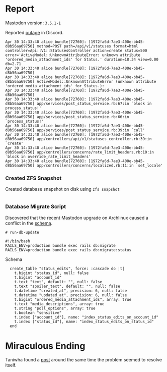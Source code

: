 # Report

Mastodon version: `3.5.1-1`

Reported [outage](https://discordapp.com/channels/858148454953254943/970021502164557876/970045392433582160) in Discord.

```
Apr 30 14:33:40 alice bundle[72760]: [1972fa6d-7ae3-400e-bb45-d8b56aa69750] method=POST path=/api/v1/statuses format=html controller=Api::V1::StatusesController action=create status=500 error='ActiveModel::UnknownAttributeError: unknown attribute 'ordered_media_attachment_ids' for Status.' duration=18.34 view=0.00 db=2.71
Apr 30 14:33:40 alice bundle[72760]: [1972fa6d-7ae3-400e-bb45-d8b56aa69750]
Apr 30 14:33:40 alice bundle[72760]: [1972fa6d-7ae3-400e-bb45-d8b56aa69750] ActiveModel::UnknownAttributeError (unknown attribute 'ordered_media_attachment_ids' for Status.):
Apr 30 14:33:40 alice bundle[72760]: [1972fa6d-7ae3-400e-bb45-d8b56aa69750]
Apr 30 14:33:40 alice bundle[72760]: [1972fa6d-7ae3-400e-bb45-d8b56aa69750] app/services/post_status_service.rb:67:in `block in process_status!'
Apr 30 14:33:40 alice bundle[72760]: [1972fa6d-7ae3-400e-bb45-d8b56aa69750] app/services/post_status_service.rb:66:in `process_status!'
Apr 30 14:33:40 alice bundle[72760]: [1972fa6d-7ae3-400e-bb45-d8b56aa69750] app/services/post_status_service.rb:39:in `call'
Apr 30 14:33:40 alice bundle[72760]: [1972fa6d-7ae3-400e-bb45-d8b56aa69750] app/controllers/api/v1/statuses_controller.rb:39:in `create'
Apr 30 14:33:40 alice bundle[72760]: [1972fa6d-7ae3-400e-bb45-d8b56aa69750] app/controllers/concerns/rate_limit_headers.rb:10:in `block in override_rate_limit_headers'
Apr 30 14:33:40 alice bundle[72760]: [1972fa6d-7ae3-400e-bb45-d8b56aa69750] app/controllers/concerns/localized.rb:11:in `set_locale'
```


### Created ZFS Snapshot

Created database snapshot on disk using `zfs snapshot`

```
```

### Database Migrate Script

Discovered that the recent Mastodon upgrade on Archlinux caused a conflict in the [schema](https://github.com/mastodon/mastodon/blob/main/db/schema.rb). 

```
# run-db-update

#!/bin/bash
RAILS_ENV=production bundle exec rails db:migrate
RAILS_ENV=production bundle exec rails db:migrate:status
```

Schema

```
  create_table "status_edits", force: :cascade do |t|
    t.bigint "status_id", null: false
    t.bigint "account_id"
    t.text "text", default: "", null: false
    t.text "spoiler_text", default: "", null: false
    t.datetime "created_at", precision: 6, null: false
    t.datetime "updated_at", precision: 6, null: false
    t.bigint "ordered_media_attachment_ids", array: true
    t.text "media_descriptions", array: true
    t.string "poll_options", array: true
    t.boolean "sensitive"
    t.index ["account_id"], name: "index_status_edits_on_account_id"
    t.index ["status_id"], name: "index_status_edits_on_status_id"
  end
```

# Miraculous Ending

Taniwha found a [post](https://github.com/mastodon/mastodon/issues/18209) around the same time the problem seemed to resolve itself.

